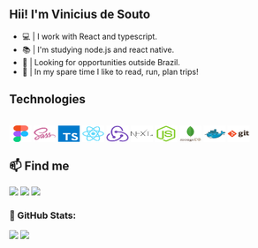 ## Hii! I'm Vinicius de Souto 
- 💻 | I work with React and typescript.
- :books: | I'm studying node.js and react native.
- 🚀 | Looking for opportunities outside Brazil.
- 💙 | In my spare time I like to read, run, plan trips!
 
## Technologies
  
<div style="display: inline_block"><br>
  <img align="center" alt="vini-Figma" height="30" width="40" src="./figma-original.svg">
  <img align="center" alt="vini-Sass" height="30" width="40" src="./sass-original.svg">
  <img align="center" alt="vini-Ts" height="30" width="40" src="./typescript-original.svg">
  <img align="center" alt="vini-React" height="30" width="40" src="./react-original.svg">
  <img align="center" alt="vini-Redux" height="30" width="40" src="./redux-original.svg">
  <img align="center" alt="vini-Next" height="30" width="40" src="./nextjs-original-wordmark.svg">
  <img align="center" alt="vini-Node" height="30" width="40" src="./nodejs-original.svg">
  <img align="center" alt="vini-Mongo" height="30" width="40" src="./mongodb-original-wordmark.svg">
  <img align="center" alt="vini-Docker" height="30" width="40" src="./docker-original.svg">
  <img align="center" alt="vini-Git" height="30" width="40" src="./git-original-wordmark.svg">
</div>
  

## :mailbox: Find me

<div> 
  <a href="https://instagram.com/soutovnc" target="_blank"><img src="https://img.shields.io/badge/-Instagram-%23E4405F?style=for-the-badge&logo=instagram&logoColor=white" target="_blank"></a>
  <a href = "mailto:viniciusdesouto@gmail.com"><img src="https://img.shields.io/badge/-Gmail-%23333?style=for-the-badge&logo=gmail&logoColor=white" target="_blank"></a>
  <a href="https://www.linkedin.com/in/soutovnc" target="_blank"><img src="https://img.shields.io/badge/-LinkedIn-%230077B5?style=for-the-badge&logo=linkedin&logoColor=white" target="_blank"></a> 
 
<!--   ![Snake animation](https://github.com/soutovnc/soutovnc/blob/output/github-contribution-grid-snake.svg) -->
 
</div>

### 🚀 GitHub Stats:

![](https://github-readme-streak-stats.herokuapp.com/?user=soutovnc&theme=graywhite&hide_border=false) 
![](https://github-readme-stats.vercel.app/api/top-langs/?username=soutovnc&theme=graywhite&hide_border=true&include_all_commits=false&count_private=true&layout=compact)
